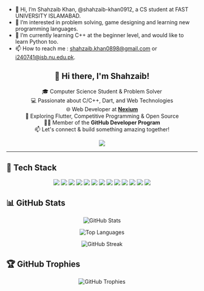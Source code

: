 - 👋 Hi, I’m Shahzaib Khan, @shahzaib-khan0912, a CS student at FAST UNIVERSITY ISLAMABAD.
- 👀 I’m interested in problem solving, game designing and learning new programming languages.
- 🌱 I’m currently learning C++ at the beginner level, and would like to learn Python too.
- 📫 How to reach me : shahzaib.khan0898@gmail.com or i240741@isb.nu.edu.pk.


<h2 align="center">👋 Hi there, I'm Shahzaib!</h2>

<p align="center">
  🎓 Computer Science Student & Problem Solver <br>
  💻 Passionate about C/C++, Dart, and Web Technologies <br>
  🌐 Web Developer at <a href="https://www.linkedin.com/company/nexium-global/posts/?feedView=all" target="_blank"><strong>Nexium</strong></a> <br>
  🚀 Exploring Flutter, Competitive Programming & Open Source <br>
  🧑‍💻 Member of the <strong>GitHub Developer Program</strong> <br>
  📫 Let's connect & build something amazing together!
</p>

<p align="center">
  <img src="https://img.shields.io/badge/GitHub%20Developer%20Program-100000?style=for-the-badge&logo=github&logoColor=white&labelColor=black" />
</p>

---

## 🚀 Tech Stack
<p align="center">
  <img src="https://img.shields.io/badge/C-00599C?style=for-the-badge&logo=c&logoColor=white" />
  <img src="https://img.shields.io/badge/C++-00599C?style=for-the-badge&logo=c%2B%2B&logoColor=white" />
  <img src="https://img.shields.io/badge/Dart-0175C2?style=for-the-badge&logo=dart&logoColor=white" />
  <img src="https://img.shields.io/badge/Flutter-02569B?style=for-the-badge&logo=flutter&logoColor=white" />
  <img src="https://img.shields.io/badge/HTML5-E34F26?style=for-the-badge&logo=html5&logoColor=white" />
  <img src="https://img.shields.io/badge/CSS3-1572B6?style=for-the-badge&logo=css3&logoColor=white" />
  <img src="https://img.shields.io/badge/TypeScript-3178C6?style=for-the-badge&logo=typescript&logoColor=white" />
  <img src="https://img.shields.io/badge/Git-F05032?style=for-the-badge&logo=git&logoColor=white" />
  <img src="https://img.shields.io/badge/VS_Code-007ACC?style=for-the-badge&logo=visual-studio-code&logoColor=white" />
  <img src="https://img.shields.io/badge/LaTeX-008080?style=for-the-badge&logo=latex&logoColor=white" />
  <img src="https://img.shields.io/badge/GitHub-181717?style=for-the-badge&logo=github&logoColor=white" />
  <img src="https://img.shields.io/badge/Firebase-FFCA28?style=for-the-badge&logo=firebase&logoColor=black" />
  <img src="https://img.shields.io/badge/Python-3776AB?style=for-the-badge&logo=python&logoColor=white" />
</p>

## 📊 GitHub Stats

<p align="center">
  <img src="https://github-readme-stats.vercel.app/api?username=shahzaib-khan0912&show_icons=true&theme=tokyonight" alt="GitHub Stats" />
</p>

<p align="center">
  <img src="https://github-readme-stats.vercel.app/api/top-langs/?username=shahzaib-khan0912&layout=compact&theme=tokyonight" alt="Top Languages" />
</p>

<p align="center">
  <img src="https://github-readme-streak-stats.herokuapp.com?user=shahzaib-khan0912&theme=tokyonight&hide_border=false" alt="GitHub Streak" />
</p>

## 🏆 GitHub Trophies

<p align="center">
  <img src="https://github-profile-trophy.vercel.app/?username=shahzaib-khan0912&theme=default" alt="GitHub Trophies" />
</p>

<!---
shahzaib-khan0912/shahzaib-khan0912 is a ✨ special ✨ repository because its `README.md` (this file) appears on your GitHub profile.
You can click the Preview link to take a look at your changes.
--->
